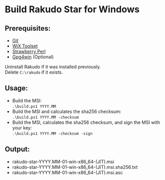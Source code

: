 Build Rakudo Star for Windows
=============================

Prerequisites:
--------------
* [Git](https://git-scm.com/)
* [WiX Toolset](https://wixtoolset.org/)
* [Strawberry Perl](http://strawberryperl.com/)
* [Gpg4win](https://www.gpg4win.org/) (Optional)

Uninstall Rakudo if it was installed previously.  
Delete `C:\rakudo` if it exists.  

Usage:
------

* Build the MSI:  
`.\build.ps1 YYYY.MM`
* Build the MSI and calculates the sha256 checksum:  
`.\build.ps1 YYYY.MM -checksum`
* Build the MSI, calculates the sha256 checksum, and sign the MSI with your key:  
`.\build.ps1 YYYY.MM -checksum -sign`

Output:
-------
* rakudo-star-YYYY.MM-01-win-x86_64-(JIT).msi
* rakudo-star-YYYY.MM-01-win-x86_64-(JIT).msi.sha256.txt
* rakudo-star-YYYY.MM-01-win-x86_64-(JIT).msi.asc